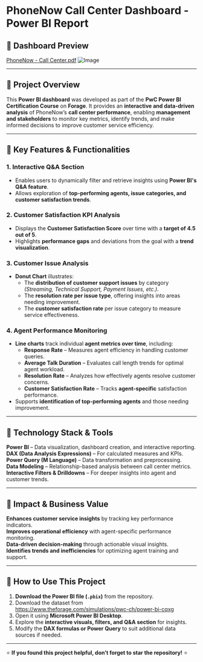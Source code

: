 # PhoneNow Call Center Dashboard - Power BI Report  

## 📌 Dashboard Preview  
[PhoneNow - Call Center.pdf](https://github.com/user-attachments/files/19253873/PhoneNow.-.Call.Center.pdf)
![Image](https://github.com/user-attachments/assets/686095b8-57cf-4a4f-af79-017ce0641f93)

---
## 📌 Project Overview  
This **Power BI dashboard** was developed as part of the **PwC Power BI Certification Course** on **Forage**. It provides an **interactive and data-driven analysis** of PhoneNow’s **call center performance**, enabling **management and stakeholders** to monitor key metrics, identify trends, and make informed decisions to improve customer service efficiency.

---

## 📌 Key Features & Functionalities  

### 1. Interactive Q&A Section  
- Enables users to dynamically filter and retrieve insights using **Power BI's Q&A feature**.  
- Allows exploration of **top-performing agents, issue categories, and customer satisfaction trends**.  

### 2. Customer Satisfaction KPI Analysis  
- Displays the **Customer Satisfaction Score** over time with a **target of 4.5 out of 5**.  
- Highlights **performance gaps** and deviations from the goal with a **trend visualization**.  

### 3. Customer Issue Analysis  
- **Donut Chart** illustrates:  
  - The **distribution of customer support issues** by category *(Streaming, Technical Support, Payment Issues, etc.)*.  
  - The **resolution rate per issue type**, offering insights into areas needing improvement.  
  - The **customer satisfaction rate** per issue category to measure service effectiveness.  

### 4. Agent Performance Monitoring  
- **Line charts** track individual **agent metrics over time**, including:  
  - **Response Rate** – Measures agent efficiency in handling customer queries.  
  - **Average Talk Duration** – Evaluates call length trends for optimal agent workload.  
  - **Resolution Rate** – Analyzes how effectively agents resolve customer concerns.  
  - **Customer Satisfaction Rate** – Tracks **agent-specific** satisfaction performance.  
- Supports **identification of top-performing agents** and those needing improvement.  

---

## 📌 Technology Stack & Tools  
**Power BI** – Data visualization, dashboard creation, and interactive reporting.  
**DAX (Data Analysis Expressions)** – For calculated measures and KPIs.  
**Power Query (M Language)** – Data transformation and preprocessing.  
**Data Modeling** – Relationship-based analysis between call center metrics.  
**Interactive Filters & Drilldowns** – For deeper insights into agent and customer trends.  

---

## 📌 Impact & Business Value  
**Enhances customer service insights** by tracking key performance indicators.  
**Improves operational efficiency** with agent-specific performance monitoring.  
**Data-driven decision-making** through actionable visual insights.  
**Identifies trends and inefficiencies** for optimizing agent training and support.  

---


## 📌 How to Use This Project  
1. **Download the Power BI file (`.pbix`)** from the repository.  
2. Download the dataset from https://www.theforage.com/simulations/pwc-ch/power-bi-cqxg
2. Open it using **Microsoft Power BI Desktop**.  
3. Explore the **interactive visuals, filters, and Q&A section** for insights.  
4. Modify the **DAX formulas or Power Query** to suit additional data sources if needed.  



---

⭐ **If you found this project helpful, don’t forget to star the repository!** ⭐
